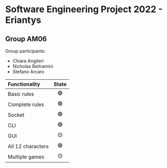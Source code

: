 # Software Engineering Project 2022 - Eriantys
## Group AM06

Group participants:
- Chiara Angileri
- Nicholas Beltramini
- Stefano Arcaro

| Functionality     | State |
|:------------------|:-----:|
| Basic rules       |  🟢   |
| Complete rules    |  🟢   |
| Socket            |  🟢   |
| CLI               |  🟢   |
| GUI               |  🟡   |
| All 12 characters |  🟢   |
| Multiple games    |  🟡   |


